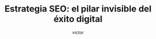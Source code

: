 ---
title: "Estrategia SEO: el pilar invisible del éxito digital"
description: "Descubre cómo una estrategia SEO sólida transforma tu web en un motor real de captación de clientes."
metaTitle: "Estrategia SEO 2024: Guía Completa para Posicionar tu Web"
metaDescription: "✅ Aprende a crear una estrategia SEO efectiva paso a paso. Guía completa con técnicas actualizadas para posicionar tu web en Google en 2024."
ogImage: "@/images/blog/seo-strategy-og.avif"
noindex: false
nofollow: false
author: "victor"
authorImage: "@/images/blog/victor.avif"
authorImageAlt: "Foto de perfil del autor"
pubDate: 2024-12-15
cardImage: "@/images/blog/seo-strategy-og.avif"
cardImageAlt: "Pantalla con gráficos de posicionamiento SEO"
readTime: 6
tags: ["SEO", "estrategia", "posicionamiento web", "marketing digital"]
contents: [
        "Tener una página web ya no es suficiente. En un ecosistema digital saturado, la diferencia entre una web que simplemente existe y otra que realmente genera negocio está en la estrategia SEO. Una web sin planificación de posicionamiento es como abrir una tienda en mitad del desierto: bonita por dentro, pero invisible para los clientes.",
        
        "El SEO es la herramienta que conecta tus productos o servicios con la audiencia adecuada en el momento en que la buscan. Dejarlo para más adelante o subestimarlo suele significar perder tiempo, recursos y oportunidades de negocio. La estrategia debe diseñarse desde el inicio, no como un añadido posterior.",
        
        "¿Por qué es tan relevante? Porque el 90% de los clics en Google se concentran en la primera página de resultados. Y llegar ahí no es fruto de la suerte, sino del análisis de palabras clave, el estudio de la competencia y la construcción de una arquitectura web clara y optimizada.",
        
        "Una estrategia SEO bien diseñada parte de preguntas clave: ¿cómo buscan los usuarios tu servicio?, ¿qué nivel de competencia tienen esas búsquedas?, ¿qué aporta tu competencia que tú aún no ofreces? De esas respuestas nace el mapa de contenidos y la estructura del sitio, que determinarán si tu web será relevante para Google y útil para tus clientes.",
        
        "Pero el SEO no se limita a elegir palabras. También implica crear contenidos de calidad, optimizar la velocidad de carga, mejorar la experiencia de usuario y generar confianza mediante enlaces y menciones externas. Todo esto convierte tu web en un activo que crece con el tiempo.",
        
        "El mayor error de muchas empresas es pensar que con una inversión inicial basta. El SEO es un proceso constante: publicar nuevos artículos, analizar métricas, corregir desviaciones y adaptarse a los cambios del algoritmo. Es un maratón, no una carrera de velocidad.",
        
        "En definitiva, tu web puede ser atractiva y funcional, pero sin una estrategia SEO quedará oculta en la inmensidad de Internet. Apostar por el SEO es apostar por la visibilidad, la credibilidad y la sostenibilidad de tu negocio digital."
]
---